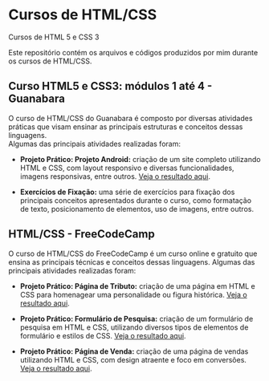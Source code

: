 
# Cursos de HTML/CSS
Cursos de HTML 5 e CSS 3

Este repositório contém os arquivos e códigos produzidos por mim durante os cursos de HTML/CSS.

## Curso HTML5 e CSS3: módulos 1 até 4 - Guanabara

O curso de HTML/CSS do Guanabara é composto por diversas atividades práticas que visam ensinar as principais estruturas e conceitos dessas linguagens. <br> 
Algumas das principais atividades realizadas foram:

- **Projeto Prático: Projeto Android:** criação de um site completo utilizando HTML e CSS, com layout responsivo e diversas funcionalidades, imagens responsivas, entre outros. [Veja o resultado aqui](https://linkdomeuprojeto.com).

- **Exercícios de Fixação:** uma série de exercícios para fixação dos principais conceitos apresentados durante o curso, como formatação de texto, posicionamento de elementos, uso de imagens, entre outros.


## HTML/CSS - FreeCodeCamp

O curso de HTML/CSS do FreeCodeCamp é um curso online e gratuito que ensina as principais técnicas e conceitos dessas linguagens. Algumas das principais atividades realizadas foram:

- **Projeto Prático: Página de Tributo:** criação de uma página em HTML e CSS para homenagear uma personalidade ou figura histórica. [Veja o resultado aqui](https://linkdomeuprojeto.com).

- **Projeto Prático: Formulário de Pesquisa:** criação de um formulário de pesquisa em HTML e CSS, utilizando diversos tipos de elementos de formulário e estilos de CSS. [Veja o resultado aqui](https://linkdomeuprojeto.com).

- **Projeto Prático: Página de Venda:** criação de uma página de vendas utilizando HTML e CSS, com design atraente e foco em conversões. [Veja o resultado aqui](https://linkdomeuprojeto.com).
